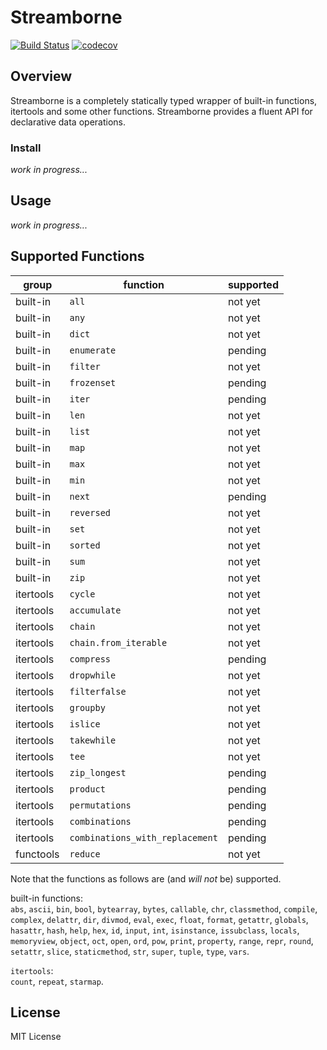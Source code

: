 # Streamborne

[![Build Status](https://travis-ci.org/kunimitaiyoh/streamborne.svg)](https://travis-ci.org/kunimitaiyoh/streamborne)
[![codecov](https://codecov.io/gh/kunimitaiyoh/streamborne/branch/master/graph/badge.svg)](https://codecov.io/gh/kunimitaiyoh/streamborne)

## Overview

Streamborne is a completely statically typed wrapper of built-in functions, itertools and some other functions.
Streamborne provides a fluent API for declarative data operations.

### Install

*work in progress...*

## Usage

*work in progress...*

## Supported Functions

| group     | function                        | supported |
|-----------|---------------------------------|-----------|
| built-in  | `all`                           | not yet   |
| built-in  | `any`                           | not yet   |
| built-in  | `dict`                          | not yet   |
| built-in  | `enumerate`                     | pending   |
| built-in  | `filter`                        | not yet   |
| built-in  | `frozenset`                     | pending   |
| built-in  | `iter`                          | pending   |
| built-in  | `len`                           | not yet   |
| built-in  | `list`                          | not yet   |
| built-in  | `map`                           | not yet   |
| built-in  | `max`                           | not yet   |
| built-in  | `min`                           | not yet   |
| built-in  | `next`                          | pending   |
| built-in  | `reversed`                      | not yet   |
| built-in  | `set`                           | not yet   |
| built-in  | `sorted`                        | not yet   |
| built-in  | `sum`                           | not yet   |
| built-in  | `zip`                           | not yet   |
| itertools | `cycle`                         | not yet   |
| itertools | `accumulate`                    | not yet   |
| itertools | `chain`                         | not yet   |
| itertools | `chain.from_iterable`           | not yet   |
| itertools | `compress`                      | pending   |
| itertools | `dropwhile`                     | not yet   |
| itertools | `filterfalse`                   | not yet   |
| itertools | `groupby`                       | not yet   |
| itertools | `islice`                        | not yet   |
| itertools | `takewhile`                     | not yet   |
| itertools | `tee`                           | not yet   |
| itertools | `zip_longest`                   | pending   |
| itertools | `product`                       | pending   |
| itertools | `permutations`                  | pending   |
| itertools | `combinations`                  | pending   |
| itertools | `combinations_with_replacement` | pending   |
| functools | `reduce`                        | not yet   |

Note that the functions as follows are (and *will not* be) supported.

built-in functions:  
`abs`, `ascii`, `bin`, `bool`, `bytearray`, `bytes`, `callable`, `chr`, `classmethod`, `compile`, `complex`, `delattr`, `dir`, `divmod`, `eval`, `exec`, `float`, `format`, `getattr`, `globals`, `hasattr`, `hash`, `help`, `hex`, `id`, `input`, `int`, `isinstance`, `issubclass`, `locals`, `memoryview`, `object`, `oct`, `open`, `ord`, `pow`, `print`, `property`, `range`, `repr`, `round`, `setattr`, `slice`, `staticmethod`, `str`, `super`, `tuple`, `type`, `vars`.

`itertools`:  
`count`, `repeat`, `starmap`.

## License

MIT License
